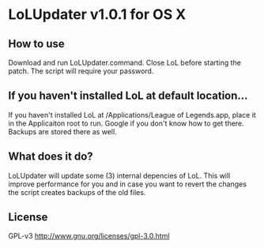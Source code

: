 # LoLUpdater v1.0.1 for OS X
## How to use
Download and run LoLUpdater.command. Close LoL before starting the patch. The script will require your password.
## If you haven't installed LoL at default location...
If you haven't installed LoL at /Applications/League of Legends.app, place it in the Applicaiton root to run. Google if you don't know how to get there. Backups are stored there as well.
## What does it do?
LoLUpdater will update some (3) internal depencies of LoL. This will improve performance for you and in case you want to revert the changes the script creates backups of the old files.
## License
GPL-v3 http://www.gnu.org/licenses/gpl-3.0.html
